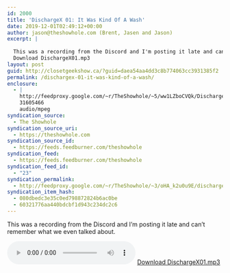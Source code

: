```yaml
---
id: 2000
title: 'DischargeX 01: It Was Kind Of A Wash'
date: 2019-12-01T02:49:12+00:00
author: jason@theshowhole.com (Brent, Jasen and Jason)
excerpt: |
  
  This was a recording from the Discord and I'm posting it late and can't remember what we even talked about.
  Download DischargeX01.mp3
layout: post
guid: http://closetgeekshow.ca/?guid=daea54aa4dd3c8b774063cc3931385f2
permalink: /dischargex-01-it-was-kind-of-a-wash/
enclosure:
  - |
    http://feedproxy.google.com/~r/TheShowhole/~5/ww1LZboCVQk/DischargeX01.mp3
    31605466
    audio/mpeg
syndication_source:
  - The Showhole
syndication_source_uri:
  - https://theshowhole.com
syndication_source_id:
  - https://feeds.feedburner.com/theshowhole
syndication_feed:
  - https://feeds.feedburner.com/theshowhole
syndication_feed_id:
  - "23"
syndication_permalink:
  - http://feedproxy.google.com/~r/TheShowhole/~3/oHA_k2u0u9E/dischargex-01-it-was-kind-of-a-wash
syndication_item_hash:
  - 080dbedc3e35c0ed798872824b6ac0be
  - 60321776aa440bdcbf1d943c234dc2c6
---
```

<div class="posthaven-post-body">
  <p>
    This was a recording from the Discord and I&#8217;m posting it late and can&#8217;t remember what we even talked about.
  </p>
  
  <p>
    <div class="posthaven-file posthaven-file-audio posthaven-file-state-processed" id="posthaven_audio_2370707" >
      <audio controls src="https://phaven-prod.s3.amazonaws.com/files/audio_part/asset/2370707/RjUkyG3pe8R6CbseTXUu18jEIA0/DischargeX01.mp3" type="audio/mpeg"></audio> <a class="posthaven-file-download" download href="https://phaven-prod.s3.amazonaws.com/files/audio_part/asset/2370707/RjUkyG3pe8R6CbseTXUu18jEIA0/DischargeX01.mp3">Download DischargeX01.mp3</a>
    </div>
  </p>
</div>